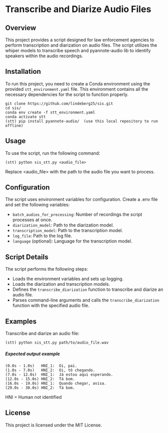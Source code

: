 # Transcribe and Diarize Audio Files


## Overview

This project provides a script designed for law enforcement agencies to perform transcription and diarization on audio files. The script utilizes the whiper models to transcribe speech and pyannote-audio lib to identify speakers within the audio recordings.

## Installation

To run this project, you need to create a Conda environment using the provided `stt_environment.yaml` file. This environment contains all the necessary dependencies for the script to function properly.
```
git clone https://github.com/lindeberg25/sis.git
cd sis/
conda env create -f stt_environment.yaml
conda activate stt
(stt) pip install pyannote-audio/  (use this local repository to run offline)
```

## Usage
To use the script, run the following command:

```
(stt) python sis_stt.py <audio_file>
```
Replace <audio_file> with the path to the audio file you want to process.

## Configuration
The script uses environment variables for configuration. Create a .env file and set the following variables:

- `batch_audios_for_processing`: Number of recordings the script processes at once.
- `diarization_model`: Path to the diarization model.
- `transcription_model`: Path to the transcription model.
- `log_file`: Path to the log file.
- `language` (optional): Language for the transcription model.

## Script Details
The script performs the following steps:

- Loads the environment variables and sets up logging.
- Loads the diarization and transcription models.
- Defines the `transcribe_diarization` function to transcribe and diarize an audio file.
- Parses command-line arguments and calls the `transcribe_diarization` function with the specified audio file.


## Examples
Transcribe and diarize an audio file:
```
(stt) python sis_stt.py path/to/audio_file.wav
```
##### Expected output example
```
(0.0s - 1.0s)   HNI_1:  Oi, pai.
(1.0s - 7.0s)   HNI_2:  Oi, tô chegando.
(7.0s - 12.0s)  HNI_1:  Já estou aqui esperando.
(12.0s - 15.0s) HNI_2:  Tá bom.
(16.0s - 19.0s) HNI_1:  Quando chegar, avisa.
(29.0s - 30.0s) HNI_2:  Tá bom.
```
HNI = Human not identified 
## License
This project is licensed under the MIT License.
